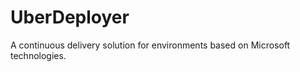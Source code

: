 UberDeployer
======================

A continuous delivery solution for environments based on Microsoft technologies.
